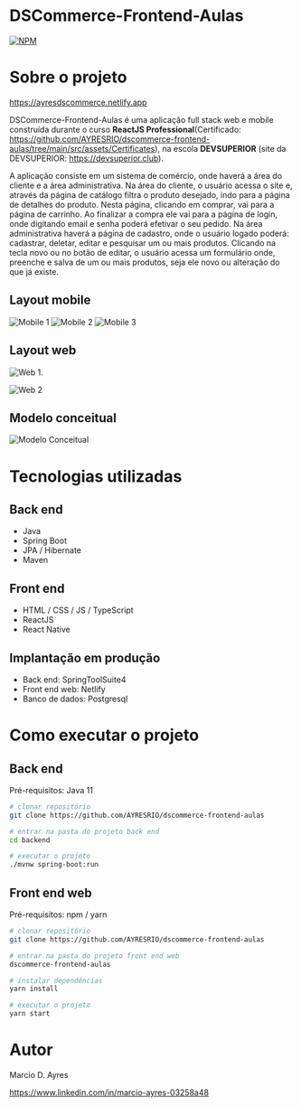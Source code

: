 # DSCommerce-Frontend-Aulas
[![NPM](https://img.shields.io/npm/l/react)](https://github.com/AYRESRIO/dscommerce-frontend-aulas/blob/main/LICENSE) 

# Sobre o projeto

https://ayresdscommerce.netlify.app

DSCommerce-Frontend-Aulas é uma aplicação full stack web e mobile construída durante o curso **ReactJS Professional**(Certificado: https://github.com/AYRESRIO/dscommerce-frontend-aulas/tree/main/src/assets/Certificates), na escola  **DEVSUPERIOR** (site da DEVSUPERIOR: https://devsuperior.club).


A aplicação consiste em um sistema de comércio, onde haverá a área do cliente e a área administrativa. Na área do cliente, o usuário acessa o site e, através da página de catálogo
filtra o produto desejado, indo para a página de detalhes do produto. Nesta página, clicando em comprar, vai para a página de carrinho. Ao finalizar a compra ele vai para a página de login, onde digitando email e senha poderá efetivar o seu pedido.
Na área administrativa haverá a página de cadastro, onde o usuário logado poderá: cadastrar, deletar, editar e pesquisar um ou mais produtos. Clicando na tecla novo ou no botão de editar, o usuário acessa um formulário onde, preenche e salva de um ou mais produtos, seja ele novo ou alteração do que já existe.

## Layout mobile
![Mobile 1](https://github.com/AYRESRIO/dscommerce-frontend-aulas/blob/main/src/assets/LayoutMobile/Cart.png) ![Mobile 2](https://github.com/AYRESRIO/dscommerce-frontend-aulas/blob/main/src/assets/LayoutMobile/Confirmation.png) ![Mobile 3](https://github.com/AYRESRIO/dscommerce-frontend-aulas/blob/main/src/assets/LayoutMobile/Product%20Listing.png)

## Layout web
![Web 1](https://github.com/AYRESRIO/dscommerce-frontend-aulas/blob/main/src/assets/LayoutWeb/Catalog.png).

![Web 2](https://github.com/AYRESRIO/dscommerce-frontend-aulas/blob/main/src/assets/LayoutWeb/ProductCompletListing.png)

## Modelo conceitual
![Modelo Conceitual](https://github.com/AYRESRIO/dscommerce-frontend-aulas/blob/main/src/assets/ModeloConceitual/Fluxo.png)

# Tecnologias utilizadas
## Back end
- Java
- Spring Boot
- JPA / Hibernate
- Maven
## Front end
- HTML / CSS / JS / TypeScript
- ReactJS
- React Native
## Implantação em produção
- Back end: SpringToolSuite4
- Front end web: Netlify
- Banco de dados: Postgresql

# Como executar o projeto

## Back end
Pré-requisitos: Java 11

```bash
# clonar repositório
git clone https://github.com/AYRESRIO/dscommerce-frontend-aulas

# entrar na pasta do projeto back end
cd backend

# executar o projeto
./mvnw spring-boot:run
```

## Front end web
Pré-requisitos: npm / yarn

```bash
# clonar repositório
git clone https://github.com/AYRESRIO/dscommerce-frontend-aulas

# entrar na pasta do projeto front end web
dscommerce-frontend-aulas

# instalar dependências
yarn install

# executar o projeto
yarn start
```

# Autor

Marcio D. Ayres

https://www.linkedin.com/in/marcio-ayres-03258a48

